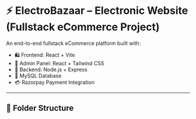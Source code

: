# ⚡ ElectroBazaar – Electronic Website (Fullstack eCommerce Project)

An end-to-end fullstack eCommerce platform built with:

- 🛍️ Frontend: React + Vite
- 🛒 Admin Panel: React + Tailwind CSS
- 🔧 Backend: Node.js + Express
- 💾 MySQL Database
- 💳 Razorpay Payment Integration

---

## 📁 Folder Structure

